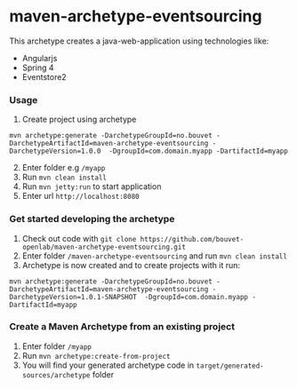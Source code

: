 maven-archetype-eventsourcing
=============================

This archetype creates a java-web-application using technologies like:
 - Angularjs
 - Spring 4
 - Eventstore2

### Usage 

1. Create project using archetype
```
mvn archetype:generate -DarchetypeGroupId=no.bouvet -DarchetypeArtifactId=maven-archetype-eventsourcing -DarchetypeVersion=1.0.0  -DgroupId=com.domain.myapp -DartifactId=myapp
``` 
2. Enter folder e.g `/myapp`
3. Run `mvn clean install`
4. Run `mvn jetty:run` to start application
5. Enter url `http://localhost:8080`
 
### Get started developing the archetype

1. Check out code with `git clone https://github.com/bouvet-openlab/maven-archetype-eventsourcing.git`
2. Enter folder `/maven-archetype-eventsourcing` and run `mvn clean install`
3. Archetype is now created and to create projects with it run:
```
mvn archetype:generate -DarchetypeGroupId=no.bouvet -DarchetypeArtifactId=maven-archetype-eventsourcing -DarchetypeVersion=1.0.1-SNAPSHOT  -DgroupId=com.domain.myapp -DartifactId=myapp
```

### Create a Maven Archetype from an existing project

1. Enter folder `/myapp`
1. Run `mvn archetype:create-from-project`
2. You will find your generated archetype code in `target/generated-sources/archetype` folder